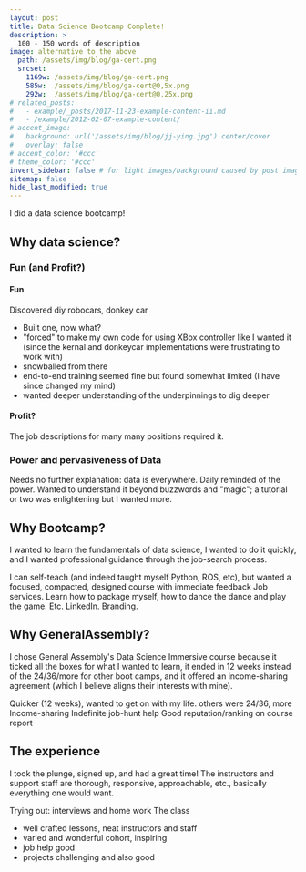 ```yaml
---
layout: post
title: Data Science Bootcamp Complete!
description: >
  100 - 150 words of description
image: alternative to the above
  path: /assets/img/blog/ga-cert.png
  srcset:
    1169w: /assets/img/blog/ga-cert.png
    585w:  /assets/img/blog/ga-cert@0,5x.png
    292w:  /assets/img/blog/ga-cert@0,25x.png
# related_posts:
#   - example/_posts/2017-11-23-example-content-ii.md
#   - /example/2012-02-07-example-content/
# accent_image: 
#   background: url('/assets/img/blog/jj-ying.jpg') center/cover
#   overlay: false
# accent_color: '#ccc'
# theme_color: '#ccc'
invert_sidebar: false # for light images/background caused by post image
sitemap: false
hide_last_modified: true
---
```


I did a data science bootcamp!

## Why data science?

### Fun (and Profit?)

#### Fun
Discovered diy robocars, donkey car
- Built one, now what?
- "forced" to make my own code for using XBox controller like I wanted it (since the kernal and donkeycar implementations were frustrating to work with)
- snowballed from there
- end-to-end training seemed fine but found somewhat limited (I have since changed my mind)
- wanted deeper understanding of the underpinnings to dig deeper

#### Profit?

The job descriptions for many many positions required it.

### Power and pervasiveness of Data

Needs no further explanation: data is everywhere. Daily reminded of the power. Wanted to understand it beyond buzzwords and "magic"; a tutorial or two was enlightening but I wanted more.

## Why Bootcamp?


I wanted to learn the fundamentals of data science, I wanted to do it quickly, and I wanted professional guidance through the job-search process.

I can self-teach (and indeed taught myself Python, ROS, etc), but wanted a focused, compacted, designed course with immediate feedback
Job services. Learn how to package myself, how to dance the dance and play the game. Etc. LinkedIn. Branding.


## Why GeneralAssembly?


I chose General Assembly's Data Science Immersive course because it ticked all the boxes for what I wanted to learn, it ended in 12 weeks instead of the 24/36/more for other boot camps, and it offered an income-sharing agreement (which I believe aligns their interests with mine).

Quicker (12 weeks), wanted to get on with my life. others were 24/36, more
Income-sharing
Indefinite job-hunt help
Good reputation/ranking on course report

## The experience


I took the plunge, signed up, and had a great time! The instructors and support staff are thorough, responsive, approachable, etc., basically everything one would want.

Trying out: interviews and home work
The class
- well crafted lessons, neat instructors and staff
- varied and wonderful cohort, inspiring
- job help good
- projects challenging and also good

